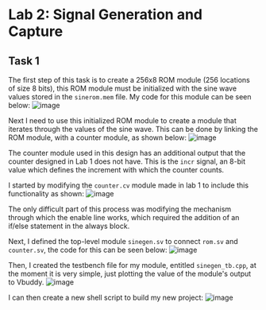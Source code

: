 # Lab 2: Signal Generation and Capture

## Task 1
The first step of this task is to create a 256x8 ROM module (256 locations of size 8 bits), this ROM module must be initialized with the sine wave values stored in the ```sinerom.mem``` file.
My code for this module can be seen below:
![image](https://github.com/tobybrowne/Lab2-SigGen/assets/135706062/2bc6c0da-f5a0-4a42-89c9-3e60c49c31a0)

Next I need to use this initialized ROM module to create a module that iterates through the values of the sine wave.
This can be done by linking the ROM module, with a counter module, as shown below:
![image](https://github.com/tobybrowne/Lab2-SigGen/assets/135706062/79cdd2bd-84c8-4102-93e1-1d304732f404)

The counter module used in this design has an additional output that the counter designed in Lab 1 does not have.
This is the ```incr``` signal, an 8-bit value which defines the increment with which the counter counts.

I started by modifying the ```counter.cv``` module made in lab 1 to include this functionality as shown:
![image](https://github.com/tobybrowne/Lab2-SigGen/assets/135706062/a48db2d3-1803-4359-be6e-199a40018a5c)

The only difficult part of this process was modifying the mechanism through which the enable line works, which required the addition of an if/else statement in the always block.

Next, I defined the top-level module ```sinegen.sv``` to connect ```rom.sv``` and ```counter.sv```, the code for this can be seen below:
![image](https://github.com/tobybrowne/Lab2-SigGen/assets/135706062/deaf77b6-0272-447c-9cfc-7b552233df94)

Then, I created the testbench file for my module, entitled ```sinegen_tb.cpp```, at the moment it is very simple, just plotting the value of the module's output to Vbuddy.
![image](https://github.com/tobybrowne/Lab2-SigGen/assets/135706062/7f482bad-678c-4e50-8f2d-bb3e67556dcc)

I can then create a new shell script to build my new project:
![image](https://github.com/tobybrowne/Lab2-SigGen/assets/135706062/23212131-8731-4daf-9207-7cbbfbd99c5c)










